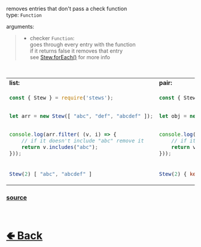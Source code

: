 removes entries that don't pass a check function<br>
type: `Function`

arguments:
> - checker `Function`:<br>
> goes through every entry with the function<br>
> if it returns false it removes that entry<br>
> see [Stew.forEach()](https://github.com/shysolocup/stews/wiki/Stew.forEach()) for more info

<br>

<table>
<tr>
<td> <b>list:</b> </td> <td> <b>pair:</b> </td>
</tr>
<tr>
<td>

```js
const { Stew } = require('stews');


let arr = new Stew([ "abc", "def", "abcdef" ]);


console.log(arr.filter( (v, i) => {
    // if it doesn't include "abc" remove it
    return v.includes("abc");
}));
```

</td>
<td>

```js
const { Stew } = require('stews');


let obj = new Stew({ key1: "val1", key2: "valA", key3: "B" });


console.log(obj.filter( (k, v, i) => {
    // if it doesn't include "val" remove it
    return v.includes("val");
}));
```

</td>
<tr>
<td>

```js
Stew(2) [ "abc", "abcdef" ] 
```

</td>
<td>

```js
Stew(2) { key1: "val1", key2: "valA" }
```

</td>
</table>

### [source](https://github.com/shysolocup/stews/blob/main/src/Stew/functions/filter.js)

<br> <h1> [🢀 Back](https://github.com/shysolocup/stews/wiki/Stew-methods) </h1>